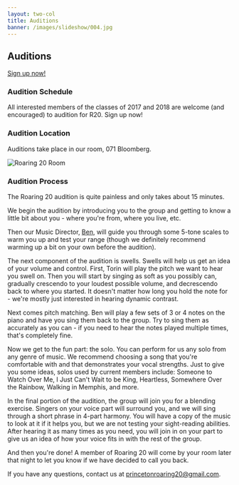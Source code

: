 ```yaml
---
layout: two-col
title: Auditions
banner: /images/slideshow/004.jpg
---
```


## Auditions

<div class="auditions">
 <a href="https://wass.princeton.edu/pages/viewcalendar.page.php?cal_id=1134" id="auditions_button" target="_blank">Sign up now!</a>
 </div>

### Audition Schedule

All interested members of the classes of 2017 and 2018 are welcome
(and encouraged) to audition for R20. Sign up now!

<!--
We will be having an Open House
in our room this Saturday (Sept. 14) from 8:30pm to 11pm so please stop by and say hi!  And if
you're ready to sign up for an audition, click right above.  See you there!-->


### Audition Location

Auditions take place in our room, 071 Bloomberg.

![Roaring 20 Room](/images/r20room.jpg)

### Audition Process

The Roaring 20 audition is quite painless and only takes about 15
minutes.

We begin the audition by introducing you to the group and getting to
know a little bit about you - where you're from, where you live, etc.

Then our Music Director, [Ben](/members/ben), will guide you
through some 5-tone scales to warm you up and test your range (though
we definitely recommend warming up a bit on your own before the
audition).

The next component of the audition is swells. Swells will help us get
an idea of your volume and control. First, Torin will play the pitch
we want to hear you swell on. Then you will start by singing as soft
as you possibly can, gradually crescendo to your loudest possible
volume, and decrescendo back to where you started. It doesn't matter
how long you hold the note for - we're mostly just interested in
hearing dynamic contrast.

Next comes pitch matching. Ben will play a few sets of 3 or 4 notes
on the piano and have you sing them back to the group. Try to sing
them as accurately as you can - if you need to hear the notes played
multiple times, that's completely fine.

Now we get to the fun part: the solo. You can perform for us any solo
from any genre of music. We recommend choosing a song that you're
comfortable with and that demonstrates your vocal strengths. Just to
give you some ideas, solos used by current members include: Someone to
Watch Over Me, I Just Can't Wait to be King, Heartless, Somewhere Over
the Rainbow, Walking in Memphis, and more.

In the final portion of the audition, the group will join you for a
blending exercise. Singers on your voice part will surround you, and
we will sing through a short phrase in 4-part harmony. You will have a
copy of the music to look at it if it helps you, but we are not
testing your sight-reading abilities. After hearing it as many times
as you need, you will join in on your part to give us an idea of how
your voice fits in with the rest of the group.

And then you're done! A member of Roaring 20 will come by your room
later that night to let you know if we have decided to call you back.

If you have any questions, contact us at
[princetonroaring20@gmail.com](mailto:princetonroaring20@gmail.com).

